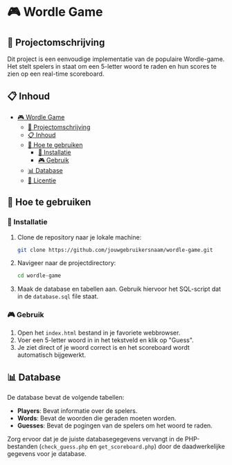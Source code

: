 # 🎮 Wordle Game

## 📝 Projectomschrijving

Dit project is een eenvoudige implementatie van de populaire Wordle-game. Het stelt spelers in staat om een 5-letter woord te raden en hun scores te zien op een real-time scoreboard.

## 📋 Inhoud

- [🎮 Wordle Game](#-wordle-game)
  - [📝 Projectomschrijving](#-projectomschrijving)
  - [📋 Inhoud](#-inhoud)
  - [🚀 Hoe te gebruiken](#-hoe-te-gebruiken)
    - [🔧 Installatie](#-installatie)
    - [🎮 Gebruik](#-gebruik)
  - [📊 Database](#-database)
  - [📜 Licentie](#-licentie)

## 🚀 Hoe te gebruiken

### 🔧 Installatie

1. Clone de repository naar je lokale machine:
    ```bash
    git clone https://github.com/jouwgebruikersnaam/wordle-game.git
    ```
2. Navigeer naar de projectdirectory:
    ```bash
    cd wordle-game
    ```
3. Maak de database en tabellen aan. Gebruik hiervoor het SQL-script dat in de `database.sql` file staat.

### 🎮 Gebruik

1. Open het `index.html` bestand in je favoriete webbrowser.
2. Voer een 5-letter woord in in het tekstveld en klik op "Guess".
3. Je ziet direct of je woord correct is en het scoreboard wordt automatisch bijgewerkt.

## 📊 Database

De database bevat de volgende tabellen:

- **Players**: Bevat informatie over de spelers.
- **Words**: Bevat de woorden die geraden moeten worden.
- **Guesses**: Bevat de pogingen van de spelers om het woord te raden.

Zorg ervoor dat je de juiste databasegegevens vervangt in de PHP-bestanden (`check_guess.php` en `get_scoreboard.php`) door de daadwerkelijke gegevens voor je database.
